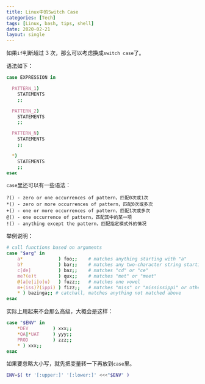 ```yaml
---
title: Linux中的Switch Case
categories: [Tech]
tags: [Linux, bash, tips, shell]
date: 2020-02-21
layout: single
---
```


如果`if`判断超过 3 次，那么可以考虑换成`switch case`了。

<!-- more -->

语法如下：

```sh
case EXPRESSION in

  PATTERN_1)
    STATEMENTS
    ;;

  PATTERN_2)
    STATEMENTS
    ;;

  PATTERN_N)
    STATEMENTS
    ;;

  *)
    STATEMENTS
    ;;
esac
```

`case`里还可以有一些语法：

```
?() - zero or one occurrences of pattern，匹配0次或1次
*() - zero or more occurrences of pattern，匹配0次或多次
+() - one or more occurrences of pattern，匹配1次或多次
@() - one occurrence of pattern，匹配其中的某一项
!() - anything except the pattern，匹配指定模式外的情况
```

举例说明：

```sh
# call functions based on arguments
case "$arg" in
    a*             ) foo;;    # matches anything starting with "a"
    b?             ) bar;;    # matches any two-character string starting with "b"
    c[de]          ) baz;;    # matches "cd" or "ce"
    me?(e)t        ) qux;;    # matches "met" or "meet"
    @(a|e|i|o|u)   ) fuzz;;   # matches one vowel
    m+(iss)?(ippi) ) fizz;;   # matches "miss" or "mississippi" or others
    * ) bazinga;; # catchall, matches anything not matched above
esac
```

实际上用起来不会那么高级，大概会是这样：

```sh
case "$ENV" in
    *DEV         ) xxx;;
    *QA|*UAT     ) yyy;;
    PROD         ) zzz;;
    * ) xxx;;
esac
```

如果要忽略大小写，就先把变量转一下再放到`case`里。

```sh
ENV=$( tr '[:upper:]' '[:lower:]' <<<"$ENV" )
```
